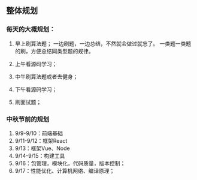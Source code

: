 ## 整体规划
### 每天的大概规划：
1. 早上刷算法题；
一边刷题，一边总结，不然就会做过就忘了。
一类题一类题的刷，方便总结同类型题的规律。

2. 上午看源码学习；
3. 中午刷算法题或者去健身；
4. 下午看源码学习；
5. 刷面试题；

### 中秋节前的规划

1. 9/9-9/10：前端基础
2. 9/11-9/12：框架React
3. 9/13：框架Vue、Node
4. 9/14-9/15：构建工具
5. 9/16：包管理，模块化，代码质量，版本控制；
6. 9/17：性能优化、计算机网络、编译原理；